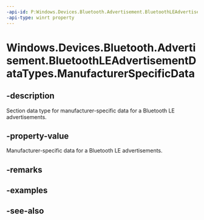 ----api-id: P:Windows.Devices.Bluetooth.Advertisement.BluetoothLEAdvertisementDataTypes.ManufacturerSpecificData
-api-type: winrt property
---<!-- Property syntaxpublic byte ManufacturerSpecificData { get; }--># Windows.Devices.Bluetooth.Advertisement.BluetoothLEAdvertisementDataTypes.ManufacturerSpecificData## -descriptionSection data type for manufacturer-specific data for a Bluetooth LE advertisements.## -property-valueManufacturer-specific data for a Bluetooth LE advertisements.## -remarks## -examples## -see-also